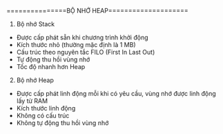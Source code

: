 ===============BỘ NHỚ HEAP====================

1. Bộ nhớ Stack
- Được cấp phát sẵn khi chương trình khởi động
- Kích thước nhỏ (thường mặc định là 1 MB)
- Cấu trúc theo nguyên tắc FILO (First In Last Out)
- Tự động thu hồi vùng nhớ
- Tốc độ nhanh hơn Heap

2. Bộ nhớ Heap
- Được cấp phát linh động mỗi khi có yêu cầu, vùng nhớ được linh động lấy từ RAM
- Kích thước linh động
- Không có cấu trúc
- Không tự động thu hồi vùng nhớ

